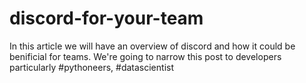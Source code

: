 # discord-for-your-team
In this article we will have an overview of discord and how it could be benificial for teams. We're going to narrow this post to developers particularly #pythoneers, #datascientist
